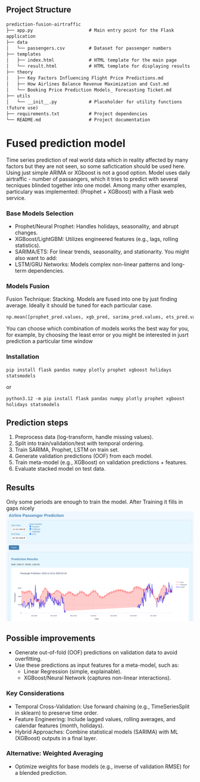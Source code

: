 ## Project Structure

```
prediction-fusion-airtraffic
├── app.py                     # Main entry point for the Flask application
├── data
│   └── passengers.csv         # Dataset for passenger numbers
├── templates
│   ├── index.html             # HTML template for the main page
│   └── result.html            # HTML template for displaying results
├── theory
│   ├── Key Factors Influencing Flight Price Predictions.md
│   ├── How Airlines Balance Revenue Maximization and Cust.md
│   └── Booking Price Prediction Models_ Forecasting Ticket.md
├── utils
│   └── __init__.py            # Placeholder for utility functions (future use)
├── requirements.txt           # Project dependencies
└── README.md                  # Project documentation
```

# Fused prediction model
Time series prediction of real world data which in reality affected by many factors but they are not seen, so some safictication should be used here. Using just simple ARIMA or XGboost is not a good option. 
Model uses daily airtraffic - number of passangers, which it tries to predict with several tecniques blinded together into one model. 
Among many other examples, particulary was implemented: (Prophet + XGBoost) with a Flask web service.

### Base Models Selection
- Prophet/Neural Prophet: Handles holidays, seasonality, and abrupt changes.
- XGBoost/LightGBM: Utilizes engineered features (e.g., lags, rolling statistics).
- SARIMA/ETS: For linear trends, seasonality, and stationarity.
You might also want to add:
- LSTM/GRU Networks: Models complex non-linear patterns and long-term dependencies.

### Models Fusion
Fusion Technique: Stacking. Models are fused into one by just finding average. Ideally it should be tuned for each particular case. 
```python
np.mean([prophet_pred.values, xgb_pred, sarima_pred.values, ets_pred.values])
```
You can choose which combination of models works the best way for you, for example, by choosing the least error or you might be interested in jusrt prediction a particular time window

### Installation
```
pip install flask pandas numpy plotly prophet xgboost holidays statsmodels
```
or
```
python3.12 -m pip install flask pandas numpy plotly prophet xgboost holidays statsmodels
```

## Prediction steps
1. Preprocess data (log-transform, handle missing values).
2. Split into train/validation/test with temporal ordering.
3. Train SARIMA, Prophet, LSTM on train set.
4. Generate validation predictions (OOF) from each model.
5. Train meta-model (e.g., XGBoost) on validation predictions + features.
6. Evaluate stacked model on test data.


## Results
Only some periods are enough to train the model. 
After Training it fills in gaps nicely
![prediction with missing periods](./preduction_result.png)

## Possible improvements
- Generate out-of-fold (OOF) predictions on validation data to avoid overfitting.
- Use these predictions as input features for a meta-model, such as:
  - Linear Regression (simple, explainable).
  - XGBoost/Neural Network (captures non-linear interactions).

### Key Considerations
- Temporal Cross-Validation: Use forward chaining (e.g., TimeSeriesSplit in sklearn) to preserve time order.
- Feature Engineering: Include lagged values, rolling averages, and calendar features (month, holidays).
- Hybrid Approaches: Combine statistical models (SARIMA) with ML (XGBoost) outputs in a final layer.

### Alternative: Weighted Averaging
- Optimize weights for base models (e.g., inverse of validation RMSE) for a blended prediction.
